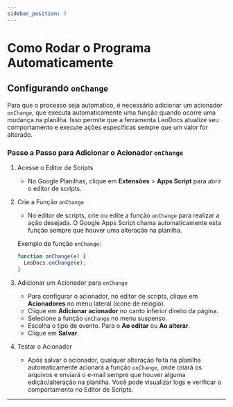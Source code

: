 ```yaml
---
sidebar_position: 3
---
```


# Como Rodar o Programa Automaticamente

## Configurando `onChange`

Para que o processo seja automatico, é necessário adicionar um acionador `onChange`, que executa automaticamente uma função quando ocorre uma mudança na planilha. Isso permite que a ferramenta LeoDocs atualize seu comportamento e execute ações específicas sempre que um valor for alterado.

### Passo a Passo para Adicionar o Acionador `onChange`

1. Acesse o Editor de Scripts
   - No Google Planilhas, clique em **Extensões** > **Apps Script** para abrir o editor de scripts.
2. Crie a Função `onChange`

   - No editor de scripts, crie ou edite a função `onChange` para realizar a ação desejada. O Google Apps Script chama automaticamente esta função sempre que houver uma alteração na planilha.

   Exemplo de função `onChange`:

   ```jsx
   function onChange(e) {
     LeoDocs.onChange(e);
   }
   ```

3. Adicionar um Acionador para `onChange`
   - Para configurar o acionador, no editor de scripts, clique em **Acionadores** no menu lateral (ícone de relógio).
   - Clique em **Adicionar acionador** no canto inferior direito da página.
   - Selecione a função `onChange` no menu suspenso.
   - Escolha o tipo de evento. Para o **Ao editar** ou **Ao alterar**.
   - Clique em **Salvar**.
4. Testar o Acionador
   - Após salvar o acionador, qualquer alteração feita na planilha automaticamente acionará a função `onChange`, onde criará os arquivos e enviará o e-mail sempre que houver alguma edição/alteração na planilha. Você pode visualizar logs e verificar o comportamento no Editor de Scripts.

---
